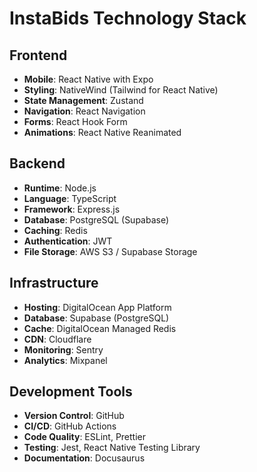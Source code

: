 # InstaBids Technology Stack

## Frontend
- **Mobile**: React Native with Expo
- **Styling**: NativeWind (Tailwind for React Native)
- **State Management**: Zustand
- **Navigation**: React Navigation
- **Forms**: React Hook Form
- **Animations**: React Native Reanimated

## Backend
- **Runtime**: Node.js
- **Language**: TypeScript
- **Framework**: Express.js
- **Database**: PostgreSQL (Supabase)
- **Caching**: Redis
- **Authentication**: JWT
- **File Storage**: AWS S3 / Supabase Storage

## Infrastructure
- **Hosting**: DigitalOcean App Platform
- **Database**: Supabase (PostgreSQL)
- **Cache**: DigitalOcean Managed Redis
- **CDN**: Cloudflare
- **Monitoring**: Sentry
- **Analytics**: Mixpanel

## Development Tools
- **Version Control**: GitHub
- **CI/CD**: GitHub Actions
- **Code Quality**: ESLint, Prettier
- **Testing**: Jest, React Native Testing Library
- **Documentation**: Docusaurus